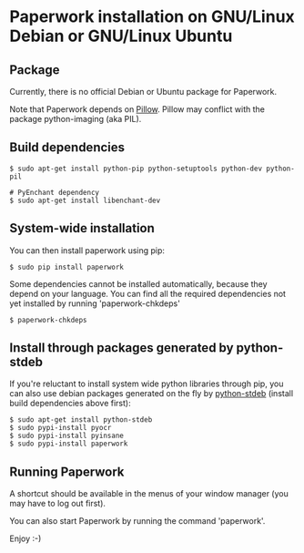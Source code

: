 # Paperwork installation on GNU/Linux Debian or GNU/Linux Ubuntu


## Package

Currently, there is no official Debian or Ubuntu package for Paperwork.

Note that Paperwork depends on [Pillow](https://pypi.python.org/pypi/Pillow/).
Pillow may conflict with the package python-imaging (aka PIL).


## Build dependencies

    $ sudo apt-get install python-pip python-setuptools python-dev python-pil

    # PyEnchant dependency
    $ sudo apt-get install libenchant-dev


## System-wide installation

You can then install paperwork using pip:

    $ sudo pip install paperwork

Some dependencies cannot be installed automatically, because they depend on
your language. You can find all the required dependencies not yet installed by
running 'paperwork-chkdeps'

    $ paperwork-chkdeps


## Install through packages generated by python-stdeb

If you're reluctant to install system wide python libraries through pip, you can also use debian packages generated on the fly by [python-stdeb](https://pypi.python.org/pypi/stdeb) (install build dependencies above first):

    $ sudo apt-get install python-stdeb
    $ sudo pypi-install pyocr
    $ sudo pypi-install pyinsane
    $ sudo pypi-install paperwork


## Running Paperwork

A shortcut should be available in the menus of your window manager (you may
have to log out first).

You can also start Paperwork by running the command 'paperwork'.

Enjoy :-)
